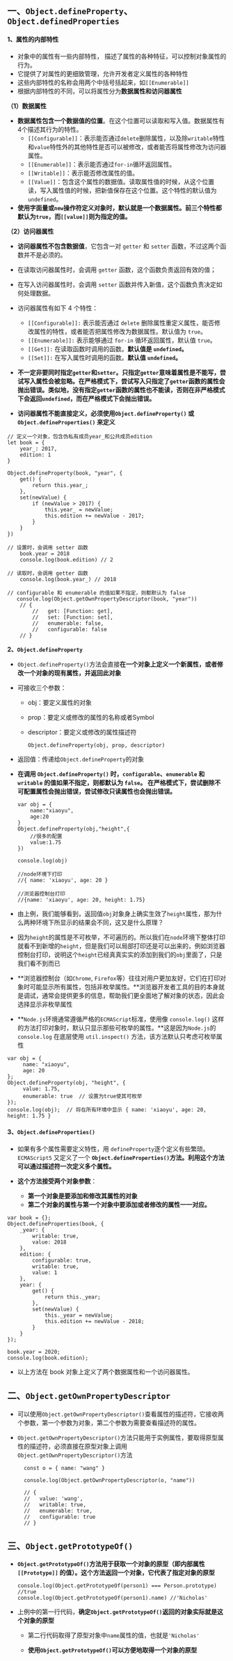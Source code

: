 ## 一、`Object.defineProperty`、`Object.definedProperties`

#### 1、属性的内部特性 

- 对象中的属性有一些内部特性， 描述了属性的各种特征，可以控制对象属性的行为。
- 它提供了对属性的更细致管理，允许开发者定义属性的各种特性
- 这些内部特性的名称会用两个中括号括起来，如`[[Enumerable]]`
- 根据内部特性的不同，可以将属性分为**数据属性和访问器属性**

**（1）数据属性**

- **数据属性包含一个数据值的位置**。在这个位置可以读取和写入值。数据属性有4个描述其行为的特性。
  - `[[Configurable]]`：表示能否通过`delete`删除属性，以及除`writable`特性和`value`特性外的其他特性是否可以被修改，或者能否将属性修改为访问器属性。
  - `[[Enumerable]]`：表示能否通过`for-in`循环返回属性。
  - `[[Writable]]`：表示能否修改属性的值。
  - `[[Value]]`：包含这个属性的数据值。读取属性值的时候，从这个位置读，写入属性值的时候，把新值保存在这个位置。这个特性的默认值为`undefined`。
- **使用字面量或`new`操作符定义对象时，默认就是一个数据属性。前三个特性都默认为`true`，而`[[value]]`则为指定的值。**

**（2）访问器属性**

- **访问器属性不包含数据值**，它包含一对 `getter` 和 `setter` 函数，不过这两个函数并不是必须的。
- 在读取访问器属性时，会调用 `getter` 函数，这个函数负责返回有效的值；
- 在写入访问器属性时，会调用 `setter` 函数并传入新值，这个函数负责决定如何处理数据。
- 访问器属性有如下 4 个特性：

  - `[[Configurable]]:` 表示能否通过 `delete` 删除属性重定义属性，能否修改属性的特性，或者能否把属性修改为数据属性。默认值为 `true`。
  - `[[Enumerable]]:` 表示能够通过 `for-in` 循环返回属性，默认值 `true`。
  - `[[Get]]:` 在读取函数时调用的函数。**默认值是 `undefined`。**
  - `[[Set]]:` 在写入属性时调用的函数。**默认值 `undefined`。**
- **不一定非要同时指定`getter`和`setter`。只指定`getter`意味着属性是不能写，尝试写入属性会被忽略。在严格模式下，尝试写入只指定了`getter`函数的属性会抛出错误。类似地，没有指定`getter`函数的属性也不能读，否则在非严格模式下会返回`undefined`，而在严格模式下会抛出错误。**
 - **访问器属性不能直接定义，必须使用`Object.defineProperty()` 或 `Object.defineProperties()` 来定义**

```
// 定义一个对象，包含伪私有成员year_和公共成员edition
let book = {
	year_: 2017,
	edition: 1
}
		
Object.defineProperty(book, "year", {
	get() {
		return this.year_;
	},
	set(newValue) {
		if (newValue > 2017) {
		    this.year_ = newValue;
		    this.edition += newValue - 2017;
		}
	}
})
		
// 设置时，会调用 setter 函数
	book.year = 2018
	console.log(book.edition) // 2
		
// 读取时，会调用 getter 函数
	console.log(book.year_) // 2018
		
// configurable 和 enumerable 的值如果不指定，则都默认为 false
   console.log(Object.getOwnPropertyDescriptor(book, "year"))
    // {
        //   get: [Function: get],
        //   set: [Function: set],
        //   enumerable: false,
        //   configurable: false
    // }
```

**2、`Object.defineProperty`** 

- `Object.defineProperty()`方法会直接**在一个对象上定义一个新属性，或者修改一个对象的现有属性，并返回此对象**

- 可接收三个参数：

  - obj：要定义属性的对象

  - prop：要定义或修改的属性的名称或者Symbol

  - descriptor：要定义或修改的属性描述符

    ```
    Object.defineProperty(obj, prop, descriptor)
    ```

- 返回值：传递给`Object.defineProperty`的对象

- **在调用 `Object.defineProperty()` 时，`configurable`、`enumerable` 和 `writable` 的值如果不指定，则都默认为 `false`。 在严格模式下，尝试删除不可配置属性会抛出错误，尝试修改只读属性也会抛出错误。**

  ```
  var obj = {
      name:"xiaoyu",
      age:20
  }
  Object.defineProperty(obj,"height",{
      //很多的配置
      value:1.75
  })
  
  console.log(obj)
  
  //node环境下打印
  //{ name: 'xiaoyu', age: 20 }
  
  //浏览器控制台打印
  //{name: 'xiaoyu', age: 20, height: 1.75}
  ```

- 由上例，我们能够看到，返回值`obj`对象身上确实生效了`height`属性，那为什么两种环境下所显示的结果会不同，这又是什么原理？

- 因为`height`的属性是不可枚举，不可遍历的。所以我们在`node`环境下整体打印就看不到新增的`height`，但是我们可以局部打印还是可以出来的，例如浏览器控制台打印，说明这个`height`已经真真实实的添加到我们的`obj`里面了，只是我们看不到而已

- **浏览器控制台（如`Chrome`, `Firefox`等）往往对用户更加友好，它们在打印对象时可能显示所有属性，包括非枚举属性。**浏览器开发者工具的目的本身就是调试，通常会提供更多的信息，帮助我们更全面地了解对象的状态，因此会选择显示非枚举属性

- **`Node.js`环境通常遵循严格的`ECMAScript`标准，使用像 `console.log()` 这样的方法打印对象时，默认只显示那些可枚举的属性。**这是因为`Node.js`的 `console.log` 在底层使用 `util.inspect()` 方法，该方法默认只考虑可枚举属性

```
var obj = {
	 name: "xiaoyu",
	 age: 20
};
Object.defineProperty(obj, "height", {
	 value: 1.75,
	 enumerable: true  // 设置为true使其可枚举
});
console.log(obj);  // 将在所有环境中显示 { name: 'xiaoyu', age: 20, height: 1.75 }	
```

#### 3、`Object.defineProperties()`

  - 如果有多个属性需要定义特性，用 `defineProperty`逐个定义有些繁琐。`ECMAScript5` 又定义了一个 **`Object.defineProperties()`方法。利用这个方法可以通过描述符一次定义多个属性。**

  - **这个方法接受两个对象参数**：
    - **第一个对象是要添加和修改其属性的对象**
    - **第二个对象的属性与第一个对象中要添加或者修改的属性一一对应。**

```
var book = {};
Object.defineProperties(book, {
    _year: {
        writable: true,
        value: 2018
    },
    edition: {
        configurable: true,
        writable: true,
        value: 1
    },
    year: {
        get() {
            return this._year;
        },
        set(newValue) {
            this._year = newValue;
            this.edition += newValue - 2018;
        }
    }
});

book.year = 2020;
console.log(book.edition);
```

- 以上方法在 book 对象上定义了两个数据属性和一个访问器属性。

## 二、`Object.getOwnPropertyDescriptor`

- 可以使用`Object.getOwnPropertyDescriptor()`查看属性的描述符，它接收两个参数，第一个参数为对象，第二个参数为需要查看描述符的属性。

- `Object.getOwnPropertyDescriptor()`方法只能用于实例属性，要取得原型属性的描述符，必须直接在原型对象上调用`Object.getOwnPropertyDescriptor()`方法

  ```
  	const o = { name: "wang" }
  		
  	console.log(Object.getOwnPropertyDescriptor(o, "name"))
  
  	// {
  	//   value: 'wang',
  	//   writable: true,
  	//   enumerable: true,
  	//   configurable: true
  	// }
  ```

  

## 三、`Object.getPrototypeOf()`

- **`Object.getPrototypeOf()`方法用于获取一个对象的原型（即内部属性 `[[Prototype]]` 的值）。这个方法返回一个对象，它代表了指定对象的原型**

  ```
  console.log(Object.getPrototypeOf(person1) === Person.prototype) //true
  console.log(Object.getPrototypeOf(person1).name) //'Nicholas'
  ```

- 上例中的第一行代码，**确定`Object.getPrototypeOf()`返回的对象实际就是这个对象的原型**

  - 第二行代码取得了原型对象中`name`属性的值，也就是`'Nicholas'`

  - **使用`Object.getPrototypeOf()`可以方便地取得一个对象的原型**